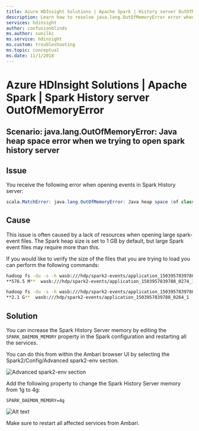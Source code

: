 ```yaml
---
title: Azure HDInsight Solutions | Apache Spark | History server OutOfMemoryError
description: Learn how to resolve java.lang.OutOfMemoryError error when opening Spark history server 
services: hdinsight
author: confusionblinds
ms.author: sunilkc
ms.service: hdinsight
ms.custom: troubleshooting
ms.topic: conceptual
ms.date: 11/1/2018
---
```


# Azure HDInsight Solutions | Apache Spark | Spark History server OutOfMemoryError

## Scenario: java.lang.OutOfMemoryError: Java heap space error when we trying to open spark history server 

## Issue

You receive the following error when opening events in Spark History server:

```java
scala.MatchError: java.lang.OutOfMemoryError: Java heap space (of class java.lang.OutOfMemoryError)
```

## Cause

This issue is often caused by a lack of resources when opening large spark-event files. The Spark heap size is set to 1 GB by default, but large Spark event files may require more than this.

If you would like to verify the size of the files that you are trying to load you can perform the following commands:

```bash
hadoop fs -du -s -h wasb:///hdp/spark2-events/application_1503957839788_0274_1/
**576.5 M**  wasb:///hdp/spark2-events/application_1503957839788_0274_1

hadoop fs -du -s -h wasb:///hdp/spark2-events/application_1503957839788_0264_1/
**2.1 G**  wasb:///hdp/spark2-events/application_1503957839788_0264_1
```

## Solution

You can increase the Spark History Server memory by editing the `SPARK_DAEMON_MEMORY` property in the Spark configuration and restarting all the services.

You can do this from within the Ambari browser UI by selecting the Spark2/Config/Advanced spark2-env section.

![Advanced spark2-env section](media/spark-history-failure-with-outofmemoryerror/image01.PNG)

Add the following property to change the Spark History Server memory from 1g to 4g:

`SPARK_DAEMON_MEMORY=4g`

![Alt text](media/spark-history-failure-with-outofmemoryerror/image02.PNG)

Make sure to restart all affected services from Ambari.